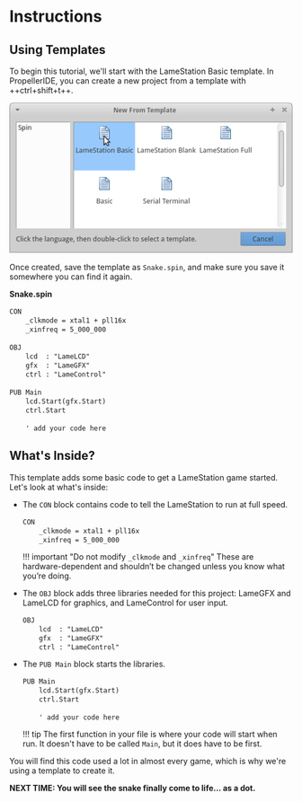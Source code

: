 # Instructions

## Using Templates

To begin this tutorial, we'll start with the LameStation Basic template.
In PropellerIDE, you can create a new project from a template with
++ctrl+shift+t++.

![](images/newfromtemplate.png)

Once created, save the template as `Snake.spin`, and make sure you save
it somewhere you can find it again.

**Snake.spin**

    CON
        _clkmode = xtal1 + pll16x
        _xinfreq = 5_000_000

    OBJ
        lcd  : "LameLCD"
        gfx  : "LameGFX"
        ctrl : "LameControl"

    PUB Main
        lcd.Start(gfx.Start)
        ctrl.Start

        ' add your code here

## What's Inside?

This template adds some basic code to get a LameStation game started.
Let's look at what's inside:

- The `CON` block contains code to tell the LameStation to run at full
  speed.

      CON
          _clkmode = xtal1 + pll16x
          _xinfreq = 5_000_000

  !!! important "Do not modify `_clkmode` and `_xinfreq`"
  These are hardware-dependent and shouldn’t be changed unless you know
  what you’re doing.

- The `OBJ` block adds three libraries needed for this project:
  LameGFX and LameLCD for graphics, and LameControl for user input.

      OBJ
          lcd  : "LameLCD"
          gfx  : "LameGFX"
          ctrl : "LameControl"

- The `PUB Main` block starts the libraries.

      PUB Main
          lcd.Start(gfx.Start)
          ctrl.Start

          ' add your code here

  !!! tip
  The first function in your file is where your code will start when
  run. It doesn't have to be called `Main`, but it does have to be
  first.

You will find this code used a lot in almost every game, which is why
we're using a template to create it.

**NEXT TIME: You will see the snake finally come to life... as a dot.**
